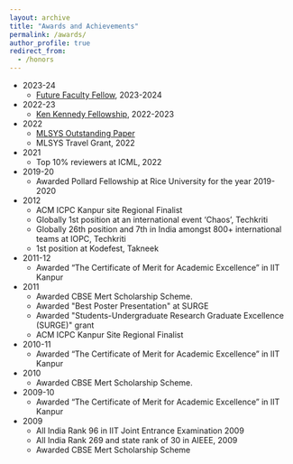 ```yaml
---
layout: archive
title: "Awards and Achievements"
permalink: /awards/
author_profile: true
redirect_from:
  - /honors
---
```


* 2023-24
  * [Future Faculty Fellow](https://engineering.rice.edu/academics/graduate-programs/future-faculty-fellows), 2023-2024
* 2022-23
  * [Ken Kennedy Fellowship](https://kenkennedy.rice.edu/sponsored-fellowships), 2022-2023
* 2022
  * [MLSYS Outstanding Paper](https://mlsys.org/virtual/2022/awards_detail)
  * MLSYS Travel Grant, 2022
* 2021
  * Top 10% reviewers at ICML, 2022
* 2019-20
  * Awarded Pollard Fellowship at Rice University for the year 2019-2020
* 2012
  * ACM ICPC Kanpur site Regional Finalist
  * Globally 1st position at an international event ‘Chaos’, Techkriti
  * Globally 26th position and 7th in India amongst 800+ international teams at IOPC, Techkriti
  * 1st position at Kodefest, Takneek
* 2011-12
  * Awarded “The Certificate of Merit for Academic Excellence” in IIT Kanpur
* 2011
  * Awarded CBSE Mert Scholarship Scheme.
  * Awarded "Best Poster Presentation" at SURGE
  * Awarded "Students-Undergraduate Research Graduate Excellence (SURGE)" grant
  * ACM ICPC Kanpur Site Regional Finalist
* 2010-11
  * Awarded “The Certificate of Merit for Academic Excellence” in IIT Kanpur
* 2010
  * Awarded CBSE Mert Scholarship Scheme.
* 2009-10
    * Awarded “The Certificate of Merit for Academic Excellence” in IIT Kanpur
* 2009
  *  All India Rank 96 in IIT Joint Entrance Examination 2009
  * All India Rank 269 and state rank of 30 in AIEEE, 2009
  * Awarded CBSE Mert Scholarship Scheme
